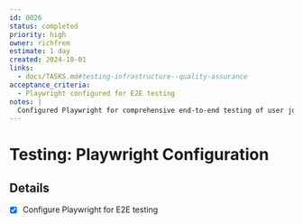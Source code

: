 ```yaml
---
id: 0026
status: completed
priority: high
owner: richfrem
estimate: 1 day
created: 2024-10-01
links:
  - docs/TASKS.md#testing-infrastructure--quality-assurance
acceptance_criteria:
  - Playwright configured for E2E testing
notes: |
  Configured Playwright for comprehensive end-to-end testing of user journeys.
---
```


# Testing: Playwright Configuration

## Details
- [x] Configure Playwright for E2E testing
